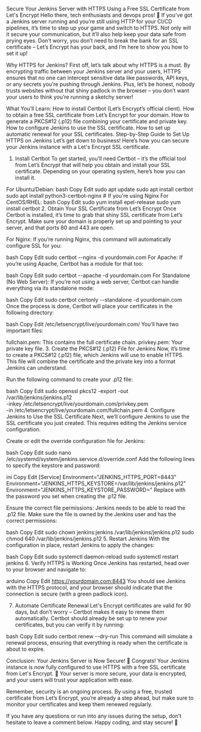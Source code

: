 Secure Your Jenkins Server with HTTPS Using a Free SSL Certificate from Let's Encrypt
Hello there, tech enthusiasts and devops pros! 👋 If you’ve got a Jenkins server running and you’re still using HTTP for your CI/CD pipelines, it’s time to step up your game and switch to HTTPS. Not only will it secure your communication, but it’ll also help keep your data safe from prying eyes. Don’t worry, you don’t need to break the bank for an SSL certificate – Let’s Encrypt has your back, and I’m here to show you how to set it up!

Why HTTPS for Jenkins?
First off, let’s talk about why HTTPS is a must. By encrypting traffic between your Jenkins server and your users, HTTPS ensures that no one can intercept sensitive data like passwords, API keys, or any secrets you’re pushing through Jenkins. Plus, let’s be honest, nobody trusts websites without that shiny padlock in the browser – you don’t want your users to think you’re running a sketchy server!

What You’ll Learn:
How to install Certbot (Let’s Encrypt’s official client).
How to obtain a free SSL certificate from Let’s Encrypt for your domain.
How to generate a PKCS#12 (.p12) file combining your certificate and private key.
How to configure Jenkins to use the SSL certificate.
How to set up automatic renewal for your SSL certificates.
Step-by-Step Guide to Set Up HTTPS on Jenkins
Let’s get down to business! Here’s how you can secure your Jenkins instance with a Let's Encrypt SSL certificate.

1. Install Certbot
To get started, you’ll need Certbot – it’s the official tool from Let’s Encrypt that will help you obtain and install your SSL certificate. Depending on your operating system, here’s how you can install it.

For Ubuntu/Debian:
bash
Copy
Edit
sudo apt update
sudo apt install certbot
sudo apt install python3-certbot-nginx  # If you're using Nginx
For CentOS/RHEL:
bash
Copy
Edit
sudo yum install epel-release
sudo yum install certbot
2. Obtain Your SSL Certificate from Let’s Encrypt
Once Certbot is installed, it’s time to grab that shiny SSL certificate from Let’s Encrypt. Make sure your domain is properly set up and pointing to your server, and that ports 80 and 443 are open.

For Nginx:
If you’re running Nginx, this command will automatically configure SSL for you:

bash
Copy
Edit
sudo certbot --nginx -d yourdomain.com
For Apache:
If you’re using Apache, Certbot has a module for that too:

bash
Copy
Edit
sudo certbot --apache -d yourdomain.com
For Standalone (No Web Server):
If you’re not using a web server, Certbot can handle everything via its standalone mode:

bash
Copy
Edit
sudo certbot certonly --standalone -d yourdomain.com
Once the process is done, Certbot will place your certificates in the following directory:

bash
Copy
Edit
/etc/letsencrypt/live/yourdomain.com/
You’ll have two important files:

fullchain.pem: This contains the full certificate chain.
privkey.pem: Your private key file.
3. Create the PKCS#12 (.p12) File for Jenkins
Now, it’s time to create a PKCS#12 (.p12) file, which Jenkins will use to enable HTTPS. This file will combine the certificate and the private key into a format Jenkins can understand.

Run the following command to create your .p12 file:

bash
Copy
Edit
sudo openssl pkcs12 -export -out /var/lib/jenkins/jenkins.p12 \
  -inkey /etc/letsencrypt/live/yourdomain.com/privkey.pem \
  -in /etc/letsencrypt/live/yourdomain.com/fullchain.pem
4. Configure Jenkins to Use the SSL Certificate
Next, we’ll configure Jenkins to use the SSL certificate you just created. This requires editing the Jenkins service configuration.

Create or edit the override configuration file for Jenkins:

bash
Copy
Edit
sudo nano /etc/systemd/system/jenkins.service.d/override.conf
Add the following lines to specify the keystore and password:

ini
Copy
Edit
[Service]
Environment="JENKINS_HTTPS_PORT=8443"
Environment="JENKINS_HTTPS_KEYSTORE=/var/lib/jenkins/jenkins.p12"
Environment="JENKINS_HTTPS_KEYSTORE_PASSWORD=<your-password>"
Replace <your-password> with the password you set when creating the .p12 file.

Ensure the correct file permissions: Jenkins needs to be able to read the .p12 file. Make sure the file is owned by the Jenkins user and has the correct permissions:

bash
Copy
Edit
sudo chown jenkins:jenkins /var/lib/jenkins/jenkins.p12
sudo chmod 640 /var/lib/jenkins/jenkins.p12
5. Restart Jenkins
With the configuration in place, restart Jenkins to apply the changes:

bash
Copy
Edit
sudo systemctl daemon-reload
sudo systemctl restart jenkins
6. Verify HTTPS is Working
Once Jenkins has restarted, head over to your browser and navigate to:

arduino
Copy
Edit
https://yourdomain.com:8443
You should see Jenkins with the HTTPS protocol, and your browser should indicate that the connection is secure (with a green padlock icon).

7. Automate Certificate Renewal
Let's Encrypt certificates are valid for 90 days, but don’t worry – Certbot makes it easy to renew them automatically. Certbot should already be set up to renew your certificates, but you can verify it by running:

bash
Copy
Edit
sudo certbot renew --dry-run
This command will simulate a renewal process, ensuring that everything is ready when the certificate is about to expire.

Conclusion: Your Jenkins Server is Now Secure! 🎉
Congrats! Your Jenkins instance is now fully configured to use HTTPS with a free SSL certificate from Let's Encrypt. 🚀 Your server is more secure, your data is encrypted, and your users will trust your application with ease.

Remember, security is an ongoing process. By using a free, trusted certificate from Let’s Encrypt, you’re already a step ahead, but make sure to monitor your certificates and keep them renewed regularly.

If you have any questions or run into any issues during the setup, don’t hesitate to leave a comment below. Happy coding, and stay secure! 🔐
